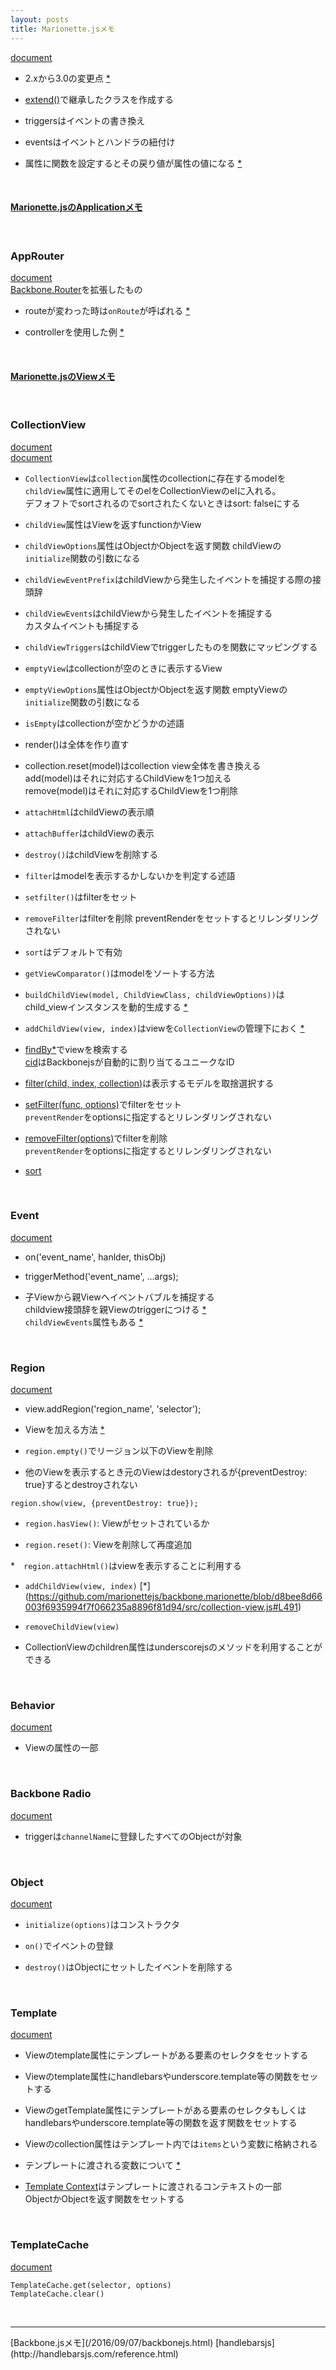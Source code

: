 ```yaml
---
layout: posts
title: Marionette.jsメモ
---
```

[document](http://marionettejs.com/docs/current/)  

* 2.xから3.0の変更点 [\*](https://github.com/marionettejs/backbone.marionette/releases/tag/v3.0.0)  

* [extend()](http://marionettejs.com/docs/master/marionette.functions.html#marionetteextend)で継承したクラスを作成する

* triggersはイベントの書き換え

* eventsはイベントとハンドラの紐付け  

* 属性に関数を設定するとその戻り値が属性の値になる [\*](https://github.com/marionettejs/backbone.marionette/blob/master/docs/basics.md#functions-returning-values)  
<br>

#### [Marionette.jsのApplicationメモ](/2016/10/09/marionettejs-application.html)
<br>

### AppRouter
[document](http://marionettejs.com/docs/master/marionette.approuter.html)    
[Backbone.Router](http://backbonejs.org/#Router)を拡張したもの  
* routeが変わった時は`onRoute`が呼ばれる [\*](http://marionettejs.com/docs/master/marionette.approuter.html#handling-route-changes)  

* controllerを使用した例 [\*](http://marionettejs.com/docs/master/marionette.approuter.html#configure-routes-in-constructor)
<br>

#### [Marionette.jsのViewメモ](/2016/10/10/marionettejs-view.html)
<br>

### CollectionView
[document](http://marionettejs.com/docs/master/marionette.collectionview.html)  
[document](http://marionettejs.com/docs/master/marionette.collectionviewadvanced.html)  

* `CollectionView`は`collection`属性のcollectionに存在するmodelを`childView`属性に適用してそのelをCollectionViewのelに入れる。  
デフォフトでsortされるのでsortされたくないときはsort: falseにする  

* `childView`属性はViewを返すfunctionかView

* `childViewOptions`属性はObjectかObjectを返す関数
childViewの`initialize`関数の引数になる  

* `childViewEventPrefix`はchildViewから発生したイベントを捕捉する際の接頭辞

* `childViewEvents`はchildViewから発生したイベントを捕捉する   
カスタムイベントも捕捉する

* `childViewTriggers`はchildViewでtriggerしたものを関数にマッピングする  

* `emptyView`はcollectionが空のときに表示するView

* `emptyViewOptions`属性はObjectかObjectを返す関数
emptyViewの`initialize`関数の引数になる 

* `isEmpty`はcollectionが空かどうかの述語

* render()は全体を作り直す

* collection.reset(model)はcollection view全体を書き換える  
add(model)はそれに対応するChildViewを1つ加える  
remove(model)はそれに対応するChildViewを1つ削除

* `attachHtml`はchildViewの表示順

* `attachBuffer`はchildViewの表示

* `destroy()`はchildViewを削除する

* `filter`はmodelを表示するかしないかを判定する述語

* `setfilter()`はfilterをセット

* `removeFilter`はfilterを削除 preventRenderをセットするとリレンダリングされない

* `sort`はデフォルトで有効

* `getViewComparator()`はmodelをソートする方法

* `buildChildView(model, ChildViewClass, childViewOptions))`はchild_viewインスタンスを動的生成する [\*]()  

* `addChildView(view, index)`はviewを`CollectionView`の管理下におく [\*](http://marionettejs.com/docs/master/marionette.collectionviewadvanced.html#collectionviews-addchildview)

* [findBy\*](http://marionettejs.com/docs/master/marionette.collectionviewadvanced.html#collectionview-retrieve-child-views)でviewを検索する  
[cid](http://backbonejs.org/#Model-cid)はBackbonejsが自動的に割り当てるユニークなID  

* [filter(child, index, collection)](http://marionettejs.com/docs/master/marionette.collectionviewadvanced.html#collectionviews-filter)は表示するモデルを取捨選択する

* [setFilter(func, options)](http://marionettejs.com/docs/master/marionette.collectionviewadvanced.html#collectionviews-setfilter)でfilterをセット  
`preventRender`をoptionsに指定するとリレンダリングされない

* [removeFilter(options)](http://marionettejs.com/docs/master/marionette.collectionviewadvanced.html#collectionviews-removefilter)でfilterを削除  
`preventRender`をoptionsに指定するとリレンダリングされない

* [sort](http://marionettejs.com/docs/master/marionette.collectionviewadvanced.html#collectionviews-sort)

<br>

### Event
[document](http://marionettejs.com/docs/master/events.html)  

* on('event_name', hanlder, thisObj)

* triggerMethod('event_name', ...args);

* 子Viewから親Viewへイベントバブルを捕捉する  
childview接頭辞を親Viewのtriggerにつける [\*](http://marionettejs.com/docs/master/events.html#event-bubbling)  
`childViewEvents`属性もある [\*](http://marionettejs.com/docs/master/events.html#explicit-event-listeners)
<br>

### Region
[document](http://marionettejs.com/docs/master/marionette.region.html)  

* view.addRegion('region_name', 'selector');

* Viewを加える方法 [\*](http://marionettejs.com/docs/master/marionette.region.html#showing-a-view)

* `region.empty()`でリージョン以下のViewを削除

* 他のViewを表示するとき元のViewはdestoryされるが{preventDestroy: true}するとdestroyされない  

```
region.show(view, {preventDestroy: true});
```

* `region.hasView()`: Viewがセットされているか

* `region.reset()`: Viewを削除して再度追加

*　`region.attachHtml()`はviewを表示することに利用する

* `addChildView(view, index)` [*\](https://github.com/marionettejs/backbone.marionette/blob/d8bee8d66003f6935994f7f066235a8896f81d94/src/collection-view.js#L491)

* `removeChildView(view)`

* CollectionViewのchildren属性はunderscorejsのメソッドを利用することができる


<br>

### Behavior
[document](http://marionettejs.com/docs/master/marionette.behavior.html)  

* Viewの属性の一部

<br>

### Backbone Radio
[document](http://marionettejs.com/docs/master/backbone.radio.html)  

* triggerは`channelName`に登録したすべてのObjectが対象

<br>

### Object
[document](http://marionettejs.com/docs/master/marionette.object.html)  

* `initialize(options)`はコンストラクタ  

* `on()`でイベントの登録  

* `destroy()`はObjectにセットしたイベントを削除する
<br>

### Template
[document](http://marionettejs.com/docs/master/template.html)  

* Viewのtemplate属性にテンプレートがある要素のセレクタをセットする

* Viewのtemplate属性にhandlebarsやunderscore.template等の関数をセットする

* ViewのgetTemplate属性にテンプレートがある要素のセレクタもしくは  
handlebarsやunderscore.template等の関数を返す関数をセットする

* Viewのcollection属性はテンプレート内では`items`という変数に格納される

* テンプレートに渡される変数について [*](http://marionettejs.com/docs/master/template.html#modelcollection-rendering-rules)

* [Template Context](http://marionettejs.com/docs/master/template.html#template-context)はテンプレートに渡されるコンテキストの一部  
ObjectかObjectを返す関数をセットする  

<br>

### TemplateCache
[document](http://marionettejs.com/docs/master/marionette.templatecache.html)   

`TemplateCache.get(selector, options)`  
`TemplateCache.clear()`  






























































<br>
<hr>
[Backbone.jsメモ](/2016/09/07/backbonejs.html)  
[handlebarsjs](http://handlebarsjs.com/reference.html)
